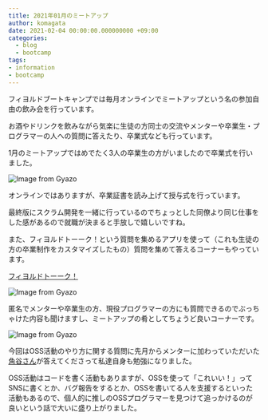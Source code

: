 ```yaml
---
title: 2021年01月のミートアップ
author: komagata
date: 2021-02-04 00:00:00.000000000 +09:00
categories:
  - blog
  - bootcamp
tags:
- information
- bootcamp
---
```

フィヨルドブートキャンプでは毎月オンラインでミートアップという名の参加自由の飲み会を行っています。

お酒やドリンクを飲みながら気楽に生徒の方同士の交流やメンターや卒業生・プログラマーの人への質問に答えたり、卒業式なども行っています。

1月のミートアップではめでたく3人の卒業生の方がいましたので卒業式を行いました。

![Image from Gyazo](https://i.gyazo.com/1eba73d6363f47f70c201a0994495fba.png)

オンラインではありますが、卒業証書を読み上げて授与式を行っています。

最終版にスクラム開発を一緒に行っているのでちょっとした同僚より同じ仕事をした感があるので就職が決まると手放しで嬉しいですね。

また、フィヨルドトーーク！という質問を集めるアプリを使って（これも生徒の方の卒業制作をカスタマイズしたもの）質問を集めて答えるコーナーもやっています。

[フィヨルドトーーク！](https://tallk.fjord.jp/)

![Image from Gyazo](https://i.gyazo.com/c6f316a17fda92b6000f484c7a34c960.png)

匿名でメンターや卒業生の方、現役プログラマーの方にも質問できるのでぶっちゃけた内容も聞けますし、ミートアップの肴としてちょうど良いコーナーです。

![Image from Gyazo](https://i.gyazo.com/2ab174600c69dbab26f649192d1abe2a.png)

今回はOSS活動のやり方に関する質問に先月からメンターに加わっていただいた[角谷さん](https://twitter.com/kakutani)が答えてくださって私達自身も勉強になりました。

OSS活動はコードを書く活動もありますが、OSSを使って「これいい！」ってSNSに書くとか、バグ報告をするとか、OSSを書いてる人を支援するといった活動もあるので、個人的に推しのOSSプログラマーを見つけて追っかけるのが良いという話で大いに盛り上がりました。
